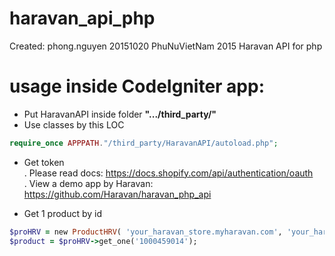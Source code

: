# haravan_api_php
Created: phong.nguyen 20151020 PhuNuVietNam 2015 
Haravan API for php 

# usage inside CodeIgniter app: 
- Put HaravanAPI inside folder **".../third_party/"**  
- Use classes by this LOC 
```php
require_once APPPATH."/third_party/HaravanAPI/autoload.php";    
```
- Get token  
. Please read docs: https://docs.shopify.com/api/authentication/oauth   
. View a demo app by Haravan:  https://github.com/Haravan/haravan_php_api   

- Get 1 product by id 

```ruby
$proHRV = new ProductHRV( 'your_haravan_store.myharavan.com', 'your_haravan_token', 'your_haravan_api_key', 'your_haravan_api_secret'); 
$product = $proHRV->get_one('1000459014');  
``` 
